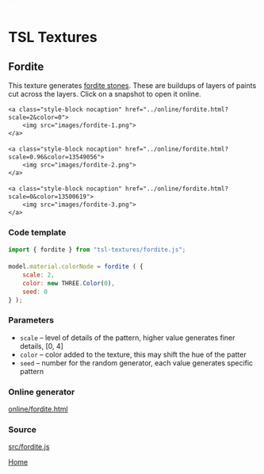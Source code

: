 <img class="logo" src="../assets/logo/logo.png">


# TSL Textures


## Fordite

This texture generates [fordite stones](https://en.wikipedia.org/wiki/Fordite).
These are buildups of layers of paints cut across the layers. Click on
a snapshot to open it online.

<p class="gallery">

	<a class="style-block nocaption" href="../online/fordite.html?scale=2&color=0">
		<img src="images/fordite-1.png">
	</a>

	<a class="style-block nocaption" href="../online/fordite.html?scale=0.96&color=13549056">
		<img src="images/fordite-2.png">
	</a>

	<a class="style-block nocaption" href="../online/fordite.html?scale=0&color=13500619">
		<img src="images/fordite-3.png">
	</a>

</p>



### Code template

```js
import { fordite } from "tsl-textures/fordite.js";

model.material.colorNode = fordite ( {
	scale: 2,
	color: new THREE.Color(0),
	seed: 0
} );
```


### Parameters

* `scale` &ndash; level of details of the pattern, higher value generates finer details, [0, 4]
* `color` &ndash; color added to the texture, this may shift the hue of the patter
* `seed` &ndash; number for the random generator, each value generates specific pattern



### Online generator

[online/fordite.html](../online/fordite.html)


### Source

[src/fordite.js](https://github.com/boytchev/tsl-textures/blob/main/src/fordite.js)


		
<div class="footnote">
	<a href="./">Home</a>
</div>	
